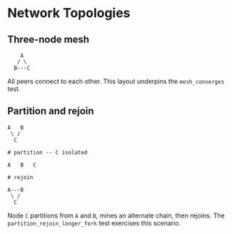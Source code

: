 # Network Topologies

## Three-node mesh

```
    A
   / \
  B---C
```

All peers connect to each other. This layout underpins the `mesh_converges` test.

## Partition and rejoin

```
A   B
 \ /
  C

# partition -- C isolated

A   B   C

# rejoin

A---B
 \ /
  C
```

Node `C` partitions from `A` and `B`, mines an alternate chain, then rejoins. The
`partition_rejoin_longer_fork` test exercises this scenario.
